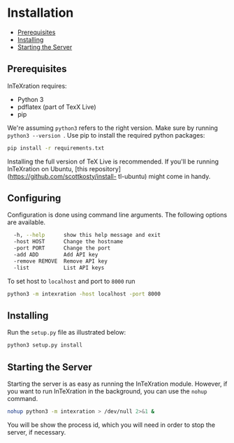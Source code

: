 # Installation

 - [Prerequisites](#prerequisites)
 - [Installing](#installing)
 - [Starting the Server](#starting-the-server)

## Prerequisites

InTeXration requires:

- Python 3
- pdflatex (part of TexX Live)
- pip

We're assuming `python3` refers to the right version. Make sure by running `python3 --version
`. Use pip to install the required python packages:

```bash
pip install -r requirements.txt
```

Installing the full version of TeX Live is recommended. If you'll be running
InTeXration on Ubuntu, [this repository](https://github.com/scottkosty/install-
tl-ubuntu) might come in handy.

## Configuring

Configuration is done using command line arguments. The following options are available.


```bash
  -h, --help      show this help message and exit
  -host HOST      Change the hostname
  -port PORT      Change the port
  -add ADD        Add API key
  -remove REMOVE  Remove API key
  -list           List API keys
```

To set host to `localhost` and port to `8000` run
```bash
python3 -m intexration -host localhost -port 8000
```


## Installing
Run the `setup.py` file as illustrated below:
```bash
python3 setup.py install
```

## Starting the Server
Starting the server is as easy as running the InTeXration module. However, if you
want to run InTeXration in the background, you can use the `nohup` command.

```bash
nohup python3 -m intexration > /dev/null 2>&1 &
```
You will be show the process id, which you will need in order to stop the
server, if necessary.